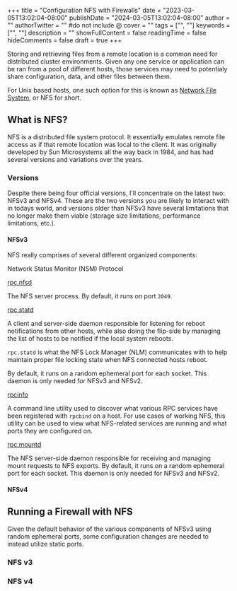 +++
title = "Configuration NFS with Firewalls"
date = "2023-03-05T13:02:04-08:00"
publishDate = "2024-03-05T13:02:04-08:00"
author = ""
authorTwitter = "" #do not include @
cover = ""
tags = ["", ""]
keywords = ["", ""]
description = ""
showFullContent = false
readingTime = false
hideComments = false
draft = true
+++

Storing and retrieving files from a remote location is a common need for
distributed cluster environments. Given any one service or application can
be ran from a pool of different hosts, those services may need to potentialy share
configuration, data, and other files between them.

For Unix based hosts, one such option for this is known as
[Network File System](https://en.wikipedia.org/wiki/Network_File_System),
or NFS for short.

## What is NFS?

NFS is a distributed file system protocol. It essentially emulates remote file
access as if that remote location was local to the client. It was originally
developed by Sun Microsystems all the way back in 1984, and has had several
versions and variations over the years.

### Versions

Despite there being four official versions, I'll concentrate on the latest two:
NFSv3 and NFSv4. These are the two versions you are likely to interact with in
todays world, and versions older than NFSv3 have several limitations that no 
longer make them viable (storage size limitations, performance limitations, etc.).

#### NFSv3

NFS really comprises of several different organized components:

Network Status Monitor (NSM) Protocol

[rpc.nfsd](https://linux.die.net/man/8/rpc.nfsd)

The NFS server process. By default, it runs on port `2049`.

[rpc.statd](https://linux.die.net/man/8/rpc.statd)

A client and server-side daemon responsible for listening for reboot notifications
from other hosts, while also doing the flip-side by managing the list of hosts to
be notified if the local system reboots.

`rpc.statd` is what the NFS Lock Manager (NLM) communicates with to help maintain
proper file locking state when NFS connected hosts reboot.

By default, it runs on a random ephemeral port for each socket. This
daemon is only needed for NFSv3 and NFSv2.

[rpcinfo](https://linux.die.net/man/8/rpcinfo)

A command line utility used to discover what various RPC services have been registered
with `rpcbind` on a host. For use cases of working NFS, this utility can be used
to view what NFS-related services are running and what ports they are configured on.

[rpc.mountd](https://linux.die.net/man/8/mountd)

The NFS server-side daemon responsible for receiving and managing mount requests
to NFS exports. By default, it runs on a random ephemeral port for each socket. This
daemon is only needed for NFSv3 and NFSv2.

#### NFSv4

## Running a Firewall with NFS

Given the default behavior of the various components of NFSv3 using random
ephemeral ports, some configuration changes are needed to instead utilize static
ports. 

>

###	NFS v3

### NFS v4
